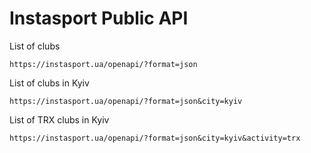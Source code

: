 # Instasport Public API 

List of clubs

    https://instasport.ua/openapi/?format=json

List of clubs in Kyiv

    https://instasport.ua/openapi/?format=json&city=kyiv

List of TRX clubs in Kyiv

    https://instasport.ua/openapi/?format=json&city=kyiv&activity=trx
